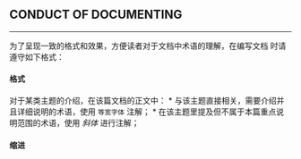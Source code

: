 ## CONDUCT OF DOCUMENTING
- - - -

为了呈现一致的格式和效果，方便读者对于文档中术语的理解，在编写文档
时请遵守如下格式：

#### 格式

对于某类主题的介绍，在该篇文档的正文中：
	* 与该主题直接相关，需要介绍并且详细说明的术语，使用 `等宽字体` 注解；
	* 在该主题里提及但不属于本篇重点说明范围的术语，使用 _斜体_ 进行注解；


#### 缩进
